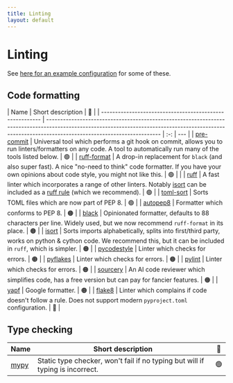 ```yaml
---
title: Linting
layout: default
---
```


# Linting

See [here for an example configuration](https://github.com/UCL-ARC/python-tooling/blob/main/%7B%7Bcookiecutter.project_slug%7D%7D/.pre-commit-config.yaml) for some of these.

## Code formatting

| Name                                                     | Short description                                                                                                                                                                                     | 🚦  |
| -------------------------------------------------------- | ----------------------------------------------------------------------------------------------------------------------------------------------------------------------------------------------------- | :-: | --- |
| [pre-commit](https://pre-commit.com/)                    | Universal tool which performs a git hook on commit, allows you to run linters/formatters on any code. A tool to automatically run many of the tools listed below.                                     | 🟢  |
| [ruff-format](https://github.com/astral-sh/ruff)         | A drop-in replacement for `black` (and also super fast). A nice "no-need to think" code formatter. If you have your own opinions about code style, you might not like this.                           | 🟢  |     |
| [ruff](https://github.com/astral-sh/ruff)                | A fast linter which incorporates a range of other linters. Notably [isort](https://pycqa.github.io/isort/) can be included as a [ruff rule](https://docs.astral.sh/ruff/rules/) (which we recommend). | 🟢  |
| [toml-sort](https://toml-sort.readthedocs.io/en/latest/) | Sorts TOML files which are now part of PEP 8.                                                                                                                                                         | 🟢  |
| [autopep8](https://github.com/hhatto/autopep8)           | Formatter which conforms to PEP 8.                                                                                                                                                                    | 🟠  |
| [black](https://black.readthedocs.io/en/stable/)         | Opinionated formatter, defaults to 88 characters per line. Widely used, but we now recommend `ruff-format` in its place.                                                                              | 🟠  |
| [isort](https://pycqa.github.io/isort/)                  | Sorts imports alphabetically, splits into first/third party, works on python & cython code. We recommend this, but it can be included in `ruff`, which is simpler.                                    | 🟠  |
| [pycodestyle](https://pycodestyle.pycqa.org/en/latest/)  | Linter which checks for errors.                                                                                                                                                                       | 🟠  |
| [pyflakes](https://github.com/PyCQA/pyflakes)            | Linter which checks for errors.                                                                                                                                                                       | 🟠  |
| [pylint](https://pylint.readthedocs.io/en/latest/)       | Linter which checks for errors.                                                                                                                                                                       | 🟠  |
| [sourcery](https://sourcery.ai/)                         | An AI code reviewer which simplifies code, has a free version but can pay for fancier features.                                                                                                       | 🟠  |
| [yapf](https://github.com/google/yapf)                   | Google formatter.                                                                                                                                                                                     | 🟠  |
| [flake8](https://flake8.pycqa.org/en/latest/)            | Linter which complains if code doesn't follow a rule. Does not support modern `pyproject.toml` configuration.                                                                                         | 🔴  |

## Type checking

| Name                                           | Short description                                                             | 🚦  |
| ---------------------------------------------- | ----------------------------------------------------------------------------- | :-: |
| [mypy](https://mypy.readthedocs.io/en/stable/) | Static type checker, won't fail if no typing but will if typing is incorrect. | 🟢  |
